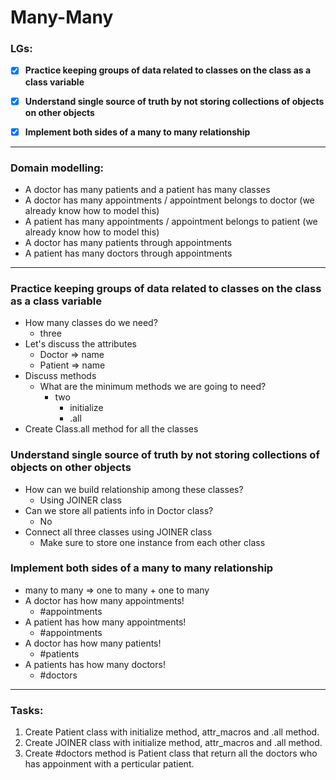 # Many-Many

### LGs:

- [x] **Practice keeping groups of data related to classes on the class as a class variable**
- [x] **Understand single source of truth by not storing collections of objects on other objects**
- [x] **Implement both sides of a many to many relationship**


---

### Domain modelling:

* A doctor has many patients and a patient has many classes
* A doctor has many appointments / appointment belongs to doctor (we already know how to model this)
* A patient has many appointments / appointment belongs to patient (we already know how to model this)
* A doctor has many patients through appointments
* A patient has many doctors through appointments


---

### Practice keeping groups of data related to classes on the class as a class variable
* How many classes do we need?
    * three
* Let's discuss the attributes
    * Doctor => name
    * Patient => name
* Discuss methods
    * What are the minimum methods we are going to need?
        * two
            * initialize
            * .all
* Create Class.all method for all the classes

### Understand single source of truth by not storing collections of objects on other objects
* How can we build relationship among these classes?
    * Using JOINER class
* Can we store all patients info in Doctor class?
    * No
* Connect all three classes using JOINER class
    * Make sure to store one instance from each other class

### Implement both sides of a many to many relationship
* many to many => one to many + one to many
* A doctor has how many appointments!
    * #appointments 
* A patient has how many appointments!
    * #appointments 
* A doctor has how many patients!
    * #patients
* A patients has how many doctors!
    * #doctors


---

### Tasks:

1. Create Patient class with initialize method, attr_macros and .all method.
2. Create JOINER class with initialize method, attr_macros and .all method.
3. Create #doctors method is Patient class that return all the doctors who has appoinment with a perticular patient.